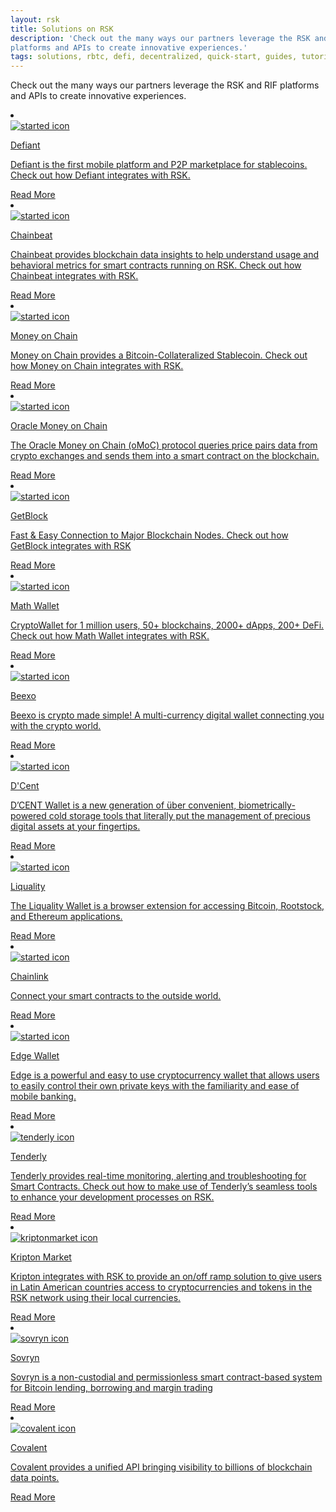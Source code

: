 ```yaml
---
layout: rsk
title: Solutions on RSK
description: 'Check out the many ways our partners leverage the RSK and RIF
platforms and APIs to create innovative experiences.'
tags: solutions, rbtc, defi, decentralized, quick-start, guides, tutorial, networks, dapps, tools, rsk, ethereum, smart-contracts, install, get-started, how-to, mainnet, testnet, contracts, wallets, on-ramp, off-ramp, payments, crypto
---
```


Check out the many ways our partners leverage the RSK and RIF
platforms and APIs to create innovative experiences.

<div class="row features-list">
    <li class="col-xl-6 col-md-6">
        <div class="feature-card">
            <a href="/solutions/defiant/">
                <div class="icon rif h-100">
                    <div class="icon-cont text-center my-auto">
                        <img src="/assets/img/solutions/defiant/defiant-logo.png" alt="started icon">
                    </div>
                </div>
            </a>
            <div class="content">
                <a href="/solutions/defiant/">
                    <div class="content-container">
                        <p class="card-title rsk_green">Defiant</p>
                        <p class="card-desc">Defiant is the first mobile platform and P2P marketplace for stablecoins. Check out how Defiant integrates with RSK.</p>
                    </div>
                </a>
                <div class="btn-container">
                    <span></span>
                    <a class="green" href="/solutions/defiant/">Read More</a>
                </div>
            </div>
        </div>
    </li>
    <li class="col-xl-6 col-md-6">
        <div class="feature-card">
            <a href="/solutions/chainbeat/">
                <div class="icon rif h-100">
                    <div class="icon-cont text-center my-auto px-1">
                        <img src="/assets/img/solutions/chainbeat/chainbeat-logo-v.png" alt="started icon">
                    </div>
                </div>
            </a>
            <div class="content">
                <a href="/solutions/chainbeat/">
                    <div class="content-container">
                        <p class="card-title rsk_green">Chainbeat</p>
                        <p class="card-desc">Chainbeat provides blockchain data insights to help understand usage and behavioral metrics for smart contracts running on RSK. Check out how Chainbeat integrates with RSK.</p>
                    </div>
                </a>
                <div class="btn-container">
                    <span></span>
                    <a class="green" href="/solutions/chainbeat/">Read More</a>
                </div>
            </div>
        </div>
    </li>
    <li class="col-xl-6 col-md-6">
        <div class="feature-card">
            <a href="/solutions/moneyonchain/">
                <div class="icon rif h-100">
                    <div class="icon-cont text-center my-auto px-1">
                        <img src="/assets/img/solutions/moneyonchain/logo_moc.png" alt="started icon">
                    </div>
                </div>
            </a>
            <div class="content">
                <a href="/solutions/moneyonchain/">
                    <div class="content-container">
                        <p class="card-title rsk_green">Money on Chain</p>
                        <p class="card-desc">Money on Chain provides a Bitcoin-Collateralized Stablecoin. Check out how Money on Chain integrates with RSK.</p>
                    </div>
                </a>
                <div class="btn-container">
                    <span></span>
                    <a class="green" href="/solutions/moneyonchain/">Read More</a>
                </div>
            </div>
        </div>
    </li>
    <li class="col-xl-6 col-md-6">
        <div class="feature-card">
            <a href="/solutions/oraclemoneyonchain/">
                <div class="icon rif h-100">
                    <div class="icon-cont text-center my-auto px-1">
                        <img src="/assets/img/solutions/oraclemoneyonchain/logo_omoc.svg" alt="started icon">
                    </div>
                </div>
            </a>
            <div class="content">
                <a href="/solutions/oraclemoneyonchain/">
                    <div class="content-container">
                        <p class="card-title rsk_green">Oracle Money on Chain</p>
                        <p class="card-desc">The Oracle Money on Chain (oMoC) protocol queries price pairs data from crypto exchanges and sends them into a smart contract on the blockchain.</p>
                    </div>
                </a>
                <div class="btn-container">
                    <span></span>
                    <a class="green" href="/solutions/oraclemoneyonchain/">Read More</a>
                </div>
            </div>
        </div>
    </li>
    <li class="col-xl-6 col-md-6">
        <div class="feature-card">
            <a href="/solutions/getblock/">
                <div class="icon rif h-100">
                    <div class="icon-cont text-center my-auto px-1">
                        <img src="/assets/img/solutions/getblock/getblock_logo.png" alt="started icon">
                    </div>
                </div>
            </a>
            <div class="content">
                <a href="/solutions/getblock/">
                    <div class="content-container">
                        <p class="card-title rsk_green">GetBlock</p>
                        <p class="card-desc">Fast & Easy Connection to Major Blockchain Nodes. Check out how GetBlock integrates with RSK</p>
                    </div>
                </a>
                <div class="btn-container">
                    <span></span>
                    <a class="green" href="/solutions/getblock/">Read More</a>
                </div>
            </div>
        </div>
    </li>
    <li class="col-xl-6 col-md-6">
        <div class="feature-card">
            <a href="/solutions/math-wallet/">
                <div class="icon rif h-100">
                    <div class="icon-cont text-center my-auto px-1">
                        <img src="/assets/img/solutions/MathWallet/MathWallet_Logo_Black.png" alt="started icon">
                    </div>
                </div>
            </a>
            <div class="content">
                <a href="/solutions/math-wallet/">
                    <div class="content-container">
                        <p class="card-title rsk_green">Math Wallet</p>
                        <p class="card-desc">CryptoWallet for 1 million users, 50+ blockchains, 2000+ dApps, 200+ DeFi. Check out how Math Wallet integrates with RSK.</p>
                    </div>
                </a>
                <div class="btn-container">
                    <span></span>
                    <a class="green" href="/solutions/math-wallet/">Read More</a>
                </div>
            </div>
        </div>
    </li>
    <li class="col-xl-6 col-md-6">
        <div class="feature-card">
            <a href="/solutions/beexo/">
                <div class="icon rif h-100">
                    <div class="icon-cont text-center my-auto px-1">
                        <img src="/assets/img/solutions/BeexoWallet/Beexo_logo.jpg" alt="started icon">
                    </div>
                </div>
            </a>
            <div class="content">
                <a href="/solutions/beexo/">
                    <div class="content-container">
                        <p class="card-title rsk_green">Beexo</p>
                        <p class="card-desc">Beexo is crypto made simple! A multi-currency digital wallet connecting you with the crypto world.</p>
                    </div>
                </a>
                <div class="btn-container">
                    <span></span>
                    <a class="green" href="/solutions/beexo/">Read More</a>
                </div>
            </div>
        </div>
    </li>
    <li class="col-xl-6 col-md-6">
        <div class="feature-card">
            <a href="/solutions/dcent/">
                <div class="icon rif h-100">
                    <div class="icon-cont text-center my-auto px-1">
                        <img src="/assets/img/solutions/DCentWallet/DCent_Logo.jpg" alt="started icon">
                    </div>
                </div>
            </a>
            <div class="content">
                <a href="/solutions/dcent/">
                    <div class="content-container">
                        <p class="card-title rsk_green">D'Cent</p>
                        <p class="card-desc">D’CENT Wallet is a new generation of über convenient, biometrically-powered cold storage tools that literally put the management of precious digital assets at your fingertips.</p>
                    </div>
                </a>
                <div class="btn-container">
                    <span></span>
                    <a class="green" href="/solutions/dcent/">Read More</a>
                </div>
            </div>
        </div>
    </li>
    <li class="col-xl-6 col-md-6">
        <div class="feature-card">
            <a href="/solutions/liquality/">
                <div class="icon rif h-100">
                    <div class="icon-cont text-center my-auto px-1">
                        <img src="/assets/img/solutions/Liquality/LiqualityHorizontal.png" alt="started icon">
                    </div>
                </div>
            </a>
            <div class="content">
                <a href="/solutions/liquality/">
                    <div class="content-container">
                        <p class="card-title rsk_green">Liquality</p>
                        <p class="card-desc">The Liquality Wallet is a browser extension for accessing Bitcoin, Rootstock, and Ethereum applications.</p>
                    </div>
                </a>
                <div class="btn-container">
                    <span></span>
                    <a class="green" href="/solutions/liquality/">Read More</a>
                </div>
            </div>
        </div>
    </li>
    <li class="col-xl-6 col-md-6">
        <div class="feature-card">
            <a href="/solutions/chainlink/">
                <div class="icon rif h-100">
                    <div class="icon-cont text-center my-auto px-1">
                        <img src="/assets/img/solutions/Chainlink/Chainlink Symbol Blue.png" alt="started icon">
                    </div>
                </div>
            </a>
            <div class="content">
                <a href="/solutions/chainlink/">
                    <div class="content-container">
                        <p class="card-title rsk_green">Chainlink</p>
                        <p class="card-desc">Connect your smart contracts to the outside world.</p>
                    </div>
                </a>
                <div class="btn-container">
                    <span></span>
                    <a class="green" href="/solutions/chainlink/">Read More</a>
                </div>
            </div>
        </div>
    </li>
    <li class="col-xl-6 col-md-6">
        <div class="feature-card">
            <a href="/solutions/edge/">
                <div class="icon rif h-100">
                    <div class="icon-cont text-center my-auto px-1">
                        <img src="/assets/img/solutions/edge/Edge_Primary_Logo_MintNavy.png" alt="started icon">
                    </div>
                </div>
            </a>
            <div class="content">
                <a href="/solutions/edge/">
                    <div class="content-container">
                        <p class="card-title rsk_green">Edge Wallet</p>
                        <p class="card-desc">Edge is a powerful and easy to use cryptocurrency wallet that allows users to easily control their own private keys with the familiarity and ease of mobile banking.</p>
                    </div>
                </a>
                <div class="btn-container">
                    <span></span>
                    <a class="green" href="/solutions/edge/">Read More</a>
                </div>
            </div>
        </div>
    </li>
    <li class="col-xl-6 col-md-6">
        <div class="feature-card">
            <a href="/solutions/tenderly/">
                <div class="icon rif h-100">
                    <div class="icon-cont text-center my-auto px-1">
                        <img src="/assets/img/solutions/Tenderly/Tenderly.png" alt="tenderly icon">
                    </div>
                </div>
            </a>
            <div class="content">
                <a href="/solutions/tenderly/">
                    <div class="content-container">
                        <p class="card-title rsk_green">Tenderly</p>
                        <p class="card-desc">Tenderly provides real-time monitoring, alerting and troubleshooting for Smart Contracts. Check out how to make use of Tenderly’s seamless tools to enhance your development processes on RSK.</p>
                    </div>
                </a>
                <div class="btn-container">
                    <span></span>
                    <a class="green" href="/solutions/tenderly/">Read More</a>
                </div>
            </div>
        </div>
    </li>
    <li class="col-xl-6 col-md-6">
        <div class="feature-card">
            <a href="/solutions/kriptonmarket/">
                <div class="icon rif h-100">
                    <div class="icon-cont text-center my-auto px-1">
                        <img src="/assets/img/solutions/kriptonmarket/logo.png" alt="kriptonmarket icon">
                    </div>
                </div>
            </a>
            <div class="content">
                <a href="/solutions/kriptonmarket/">
                    <div class="content-container">
                        <p class="card-title rsk_green">Kripton Market</p>
                        <p class="card-desc">Kripton integrates with RSK to provide an on/off ramp solution to give users in Latin American countries access to cryptocurrencies and tokens in the RSK network using their local currencies.</p>
                    </div>
                </a>
                <div class="btn-container">
                    <span></span>
                    <a class="green" href="/solutions/kriptonmarket/">Read More</a>
                </div>
            </div>
        </div>
    </li>
    <li class="col-xl-6 col-md-6">
        <div class="feature-card">
            <a href="/solutions/sovryn/">
                <div class="icon rif h-100">
                    <div class="icon-cont text-center my-auto px-1">
                        <img src="/assets/img/solutions/sovryn/sovryn-logo.png" alt="sovryn icon">
                    </div>
                </div>
            </a>
            <div class="content">
                <a href="/solutions/sovryn/">
                    <div class="content-container">
                        <p class="card-title rsk_green">Sovryn</p>
                        <p class="card-desc">Sovryn is a non-custodial and permissionless smart contract-based system for Bitcoin lending, borrowing and margin trading</p>
                    </div>
                </a>
                <div class="btn-container">
                    <span></span>
                    <a class="green" href="/solutions/sovryn/">Read More</a>
                </div>
            </div>
        </div>
    </li>
    <li class="col-xl-6 col-md-6">
        <div class="feature-card">
            <a href="/solutions/covalent/">
                <div class="icon rif h-100">
                    <div class="icon-cont text-center my-auto px-1">
                        <img src="/assets/img/solutions/Covalent/Covalent_Logo.png" alt="covalent icon">
                    </div>
                </div>
            </a>
            <div class="content">
                <a href="/solutions/covalent/">
                    <div class="content-container">
                        <p class="card-title rsk_green">Covalent</p>
                        <p class="card-desc">Covalent provides a unified API bringing visibility to billions of blockchain data points.</p>
                    </div>
                </a>
                <div class="btn-container">
                    <span></span>
                    <a class="green" href="/solutions/covalent/">Read More</a>
                </div>
            </div>
        </div>
    </li>

</div>
